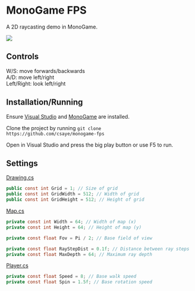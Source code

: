 # MonoGame FPS
A 2D raycasting demo in MonoGame.

![](https://user-images.githubusercontent.com/27871609/114435551-85095580-9b81-11eb-857f-f007c67778bd.gif)

## Controls

W/S: move forwards/backwards\
A/D: move left/right\
Left/Right: look left/right

## Installation/Running

Ensure [Visual Studio](https://visualstudio.microsoft.com/downloads/) and [MonoGame](https://www.monogame.net/downloads/) are installed.

Clone the project by running `git clone https://github.com/csaye/monogame-fps`

Open in Visual Studio and press the big play button or use F5 to run.

## Settings

[Drawing.cs](FPS/Drawing.cs)
```cs
public const int Grid = 1; // Size of grid
public const int GridWidth = 512; // Width of grid
public const int GridHeight = 512; // Height of grid
```

[Map.cs](FPS/Map.cs)
```cs
private const int Width = 64; // Width of map (x)
private const int Height = 64; // Height of map (y)

private const float Fov = Pi / 2; // Base field of view

private const float RayStepDist = 0.1f; // Distance between ray steps
private const float MaxDepth = 64; // Maximum ray depth
```

[Player.cs](FPS/Player.cs)
```cs
private const float Speed = 8; // Base walk speed
private const float Spin = 1.5f; // Base rotation speed
```
